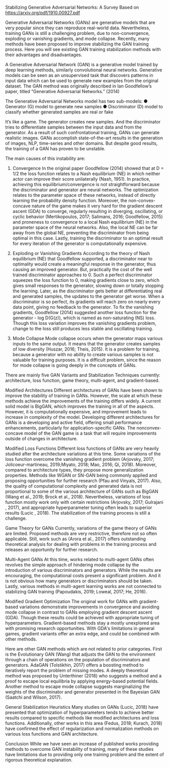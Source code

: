 
Stabilizing Generative Adversarial Networks: A Survey 
Based on https://arxiv.org/pdf/1910.00927.pdf

Generative Adversarial Networks (GANs) are generative models that are very popular since 
they can reproduce real-world data. Nevertheless, training GANs is still a challenging problem, 
due to non-convergence, exploding or vanishing gradients, and mode collapse.
Recently, many methods have been proposed to improve stabilizing the GAN training process. 
Here you will see existing GAN training stabilization methods with their advantages and 
disadvantages.

A Generative Adversarial Network (GAN) is a generative model trained by deep learning methods, 
similarly convolutional neural networks. Generative models can be seen as an unsupervised task that discovers patterns in input data which can be used to generate new examples from the original dataset. The GAN method was originally described in Ian Goodfellow’s paper, titled “Generative Adversarial Networks.” (2014)

The Generative Adversarial Networks model has two sub-models: 
●	Generator (G) model to generate new samples 
●	Discriminator (D) model to classify whether generated samples are real or fake

It’s like a game. The generator creates new samples. And the discriminator tries to differentiate samples between the input data and from the generator. As a result of such confrontational training, GANs can generate realistic images. 
GANs accomplish state-of-the-art results in the generation of images, NLP, time-series and other domains.
But despite good results, the training of a GAN has proven to be unstable. 

The main causes of this instability are:

1.	Convergence
In the original paper Goodfellow (2014) showed that at D = 1/2 the loss function 
relates to a Nash equilibrium (NE) in which neither actor can improve their score unilaterally (Nash, 1951).
In practice, achieving this equilibrium/convergence is not straightforward because the discriminator and generator are neural networks. The optimization relates to the parameter space of these networks, instead of directly learning the probability density function. Moreover, the non-convex-concave nature of the game makes it very hard for the gradient descent ascent (GDA) to converge, regularly resulting in diverging, oscillating, or cyclic behavior (Mertikopoulos, 2017; Salimans, 2016; Goodfellow, 2015) and proneness to convergence to a local Nash equilibrium (NE)  in the parameter space of the neural networks.
Also, the local NE can be far away from the global NE, preventing the discriminator from being optimal in this case. Lastly, training the discriminator  to an optimal result for every iteration of the  generator is computationally expensive.


2.	Exploding  or Vanishing Gradients
According to the theory of Nash equilibrium (NE) that Goodfellow supported, a discriminator  near
to optimality would create a meaningful response in the generator, thus causing an improved generator. But, practically the cost of the well trained discriminator approaches to 0. 
Such a perfect discriminator squeezes the loss function to 0, making gradients close to zero, which gives small responses to the generator, slowing down or totally stopping the learning. 
Later, as the discriminator gets better at differentiating real and generated samples, the updates to the generator get worse.
When a discriminator  is so perfect, its gradients will reach  zero on nearly every data point, giving no feedback to the generator. To fix the vanishing gradients, Goodfellow (2014) suggested  another loss function for the generator  - log D(G(z)), which is named as non-saturating (NS) loss. 
Though this loss variation improves the vanishing gradients problem, change to the loss still produces less stable and oscillating training.

3.	Mode Collapse
Mode collapse occurs when the generator maps various inputs to the same output.
It means that the generator creates samples of low diversity (Huszar, 2016; Theis, 2015). 
It is a problem for training, because a generator with no ability to create various samples is not valuable for training purposes. 
It is a difficult problem, since the reason for mode collapse is going deeply in the concepts of GANs. 

There are mainly five GAN Variants and Stabilization Techniques currently: architecture, loss function, game
theory, multi-agent, and gradient-based.

Modified Architectures
Different architectures of GANs have been shown to improve the stability of training in GANs. 
However, the scale at which these methods achieve the improvements of the training differs widely. 
A current solid model is BigGAN, which improves the training in all of the aspects.
However, it is computationally expensive, and improvement leads to increase in complexity of the model.
Developing different architectures for GANs is a developing and active field, offering small performance enhancements, particularly for application-specific GANs. 
The nonconvex-concave model of the GAN game is a task that will require improvements outside of changes in architecture.

Modified Loss Functions
Different loss functions of GANs are very heavily studied after the architecture variations at this time. Some variations of the loss function overcome the vanishing gradient problem (Arjovsky, 2017; Jolicoeur-martineau, 2019;Miyato, 2018; Mao, 2016; Qi, 2018). 
Moreover, compared to architecture types, they propose more generalization properties. Methods like WGAN or SN-GAN being commonly applied and proposing opportunities for further research (Pfau and Vinyals, 2017).
Also, the quality of computational complexity and generated data is not proportional to some of the various architecture of GANs such as BigGAN (Wang et al., 2019; Brock et al., 2018). 
Nevertheless, variations of loss function mostly work only with certain restrictions (Arjovsky, 2017; Gulrajani , 2017), and appropriate hyperparameter tuning often leads to superior results (Lucic , 2018). The stabilization of the training process is still a challenge.

Game Theory for GANs
Currently, variations of the game theory of GANs are limited.  Proposed methods are very restrictive, therefore not so often applicable. Still, work such as (Arora et al., 2017) offers outstanding theoretical analysis for dealing with problems in the training process and releases an opportunity for further research.

Multi-Agent GANs
At this time, works related to multi-agent GANs often revolves the simple approach of hindering mode 
collapse by the introduction of various discriminators  and generators. While the results are encouraging, the computational costs present a significant problem. And it is not obvious how many generators or discriminators  should be taken. Lastly, various methods in multi-agent learning works are not connected to stabilizing GAN training (Papoudakis, 2019; Loweal, 2017; He, 2016).


Modified Gradient Optimization
The original work for GANs with gradient-based variations demonstrate improvements in convergence
and avoiding mode collapse in contrast to GANs employing gradient descent ascent (GDA). Though these results could be achieved with appropriate tuning of hyperparameters. 
Gradient-based methods stay a mostly unexplored area with promising research opportunities. With GDA's limitations in general games, gradient variants offer an extra edge, and could be combined with other methods.

Here are other GAN methods which are not related to prior categories. 
First is the Evolutionary GAN (Wang) that adjusts the GAN to the environment through a chain of operations on the population of discriminators and generators.
AdaGAN (Tolstikhin, 2017) offers a boosting method to iteratively report the problem of missing modes. A deeply theoretical method was proposed by Unterthiner (2018) who suggests a method and a proof to escape local equilibria by applying energy-based potential fields. Another method to escape mode collapse suggests marginalizing the weights of the discriminator and generator presented in the Bayesian GAN (Saatchi and Wilson, 2017).

General Stabilization Heuristics
Many studies on GANs (Lucic, 2018) have presented that optimization of  hyperparameters tends to achieve better results compared to specific methods like modified architectures and loss functions. Additionally, other works in this area (Fedus, 2018; Kurach, 2018) have confirmed the effect of regularization and normalization methods on various loss functions and GAN architecture.

Conclusion
While we have seen an increase of published works providing methods to overcome GAN instability of
training, many of these studies have limitations due to providing only one training problem 
and the extent of rigorous theoretical explanation.
